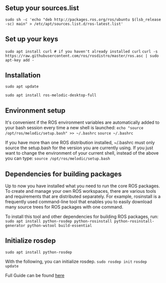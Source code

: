 ## Setup your sources.list
`sudo sh -c 'echo "deb http://packages.ros.org/ros/ubuntu $(lsb_release -sc) main" > /etc/apt/sources.list.d/ros-latest.list'`

## Set up your keys
`sudo apt install curl # if you haven't already installed curl`
`curl -s https://raw.githubusercontent.com/ros/rosdistro/master/ros.asc | sudo apt-key add -`

## Installation
`sudo apt update`

`sudo apt install ros-melodic-desktop-full`

## Environment setup
It's convenient if the ROS environment variables are automatically added to your bash session every time a new shell is launched:
`echo "source /opt/ros/melodic/setup.bash" >> ~/.bashrc`
`source ~/.bashrc`


If you have more than one ROS distribution installed, ~/.bashrc must only source the setup.bash for the version you are currently using.
If you just want to change the environment of your current shell, instead of the above you can type:
`source /opt/ros/melodic/setup.bash`

## Dependencies for building packages
Up to now you have installed what you need to run the core ROS packages. To create and manage your own ROS workspaces, there are various tools and requirements that are distributed separately. For example, rosinstall is a frequently used command-line tool that enables you to easily download many source trees for ROS packages with one command.

To install this tool and other dependencies for building ROS packages, run: 
`sudo apt install python-rosdep python-rosinstall python-rosinstall-generator python-wstool build-essential`

## Initialize rosdep
`sudo apt install python-rosdep`

With the following, you can initialize rosdep. 
`sudo rosdep init`
`rosdep update`

Full Guide can be found [here](http://wiki.ros.org/melodic/Installation/Ubuntu "ROS melodic")
